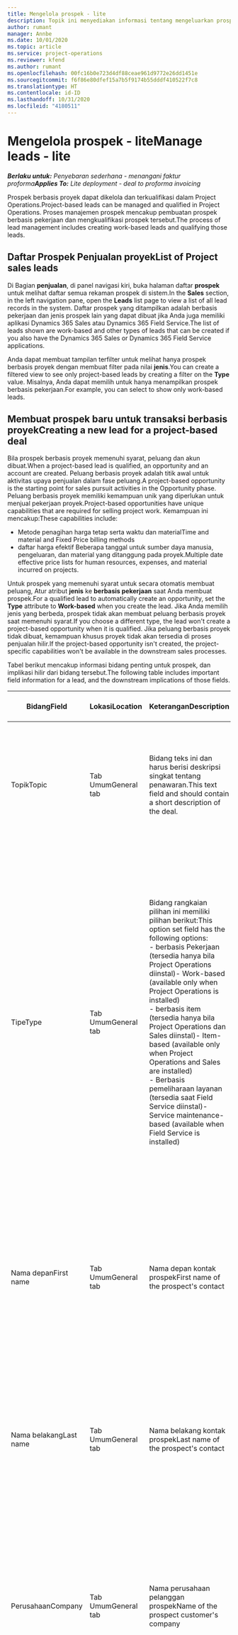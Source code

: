 ```yaml
---
title: Mengelola prospek - lite
description: Topik ini menyediakan informasi tentang mengeluarkan prospek berbasis proyek (Pro).
author: rumant
manager: Annbe
ms.date: 10/01/2020
ms.topic: article
ms.service: project-operations
ms.reviewer: kfend
ms.author: rumant
ms.openlocfilehash: 00fc16b0e723d4df88ceae961d9772e26dd1451e
ms.sourcegitcommit: f6f86e80dfef15a7b5f9174b55dddf410522f7c8
ms.translationtype: HT
ms.contentlocale: id-ID
ms.lasthandoff: 10/31/2020
ms.locfileid: "4180511"
---
```

# <a name="manage-leads---lite"></a><span data-ttu-id="77e5d-103">Mengelola prospek - lite</span><span class="sxs-lookup"><span data-stu-id="77e5d-103">Manage leads - lite</span></span>

<span data-ttu-id="77e5d-104">_**Berlaku untuk:** Penyebaran sederhana - menangani faktur proforma_</span><span class="sxs-lookup"><span data-stu-id="77e5d-104">_**Applies To:** Lite deployment - deal to proforma invoicing_</span></span>

<span data-ttu-id="77e5d-105">Prospek berbasis proyek dapat dikelola dan terkualifikasi dalam Project Operations.</span><span class="sxs-lookup"><span data-stu-id="77e5d-105">Project-based leads can be managed and qualified in Project Operations.</span></span> <span data-ttu-id="77e5d-106">Proses manajemen prospek mencakup pembuatan prospek berbasis pekerjaan dan mengkualifikasi prospek tersebut.</span><span class="sxs-lookup"><span data-stu-id="77e5d-106">The process of lead management includes creating work-based leads and qualifying those leads.</span></span> 

## <a name="list-of-project-sales-leads"></a><span data-ttu-id="77e5d-107">Daftar Prospek Penjualan proyek</span><span class="sxs-lookup"><span data-stu-id="77e5d-107">List of Project sales leads</span></span>

<span data-ttu-id="77e5d-108">Di Bagian **penjualan**, di panel navigasi kiri, buka halaman daftar **prospek** untuk melihat daftar semua rekaman prospek di sistem.</span><span class="sxs-lookup"><span data-stu-id="77e5d-108">In the **Sales** section, in the left navigation pane, open the **Leads** list page to view a list of all lead records in the system.</span></span> <span data-ttu-id="77e5d-109">Daftar prospek yang ditampilkan adalah berbasis pekerjaan dan jenis prospek lain yang dapat dibuat jika Anda juga memiliki aplikasi Dynamics 365 Sales atau Dynamics 365 Field Service.</span><span class="sxs-lookup"><span data-stu-id="77e5d-109">The list of leads shown are work-based and other types of leads that can be created if you also have the Dynamics 365 Sales or Dynamics 365 Field Service applications.</span></span>

<span data-ttu-id="77e5d-110">Anda dapat membuat tampilan terfilter untuk melihat hanya prospek berbasis proyek dengan membuat filter pada nilai **jenis**.</span><span class="sxs-lookup"><span data-stu-id="77e5d-110">You can create a filtered view to see only project-based leads by creating a filter on the **Type** value.</span></span> <span data-ttu-id="77e5d-111">Misalnya, Anda dapat memilih untuk hanya menampilkan prospek berbasis pekerjaan.</span><span class="sxs-lookup"><span data-stu-id="77e5d-111">For example, you can select to show only work-based leads.</span></span>

## <a name="creating-a-new-lead-for-a-project-based-deal"></a><span data-ttu-id="77e5d-112">Membuat prospek baru untuk transaksi berbasis proyek</span><span class="sxs-lookup"><span data-stu-id="77e5d-112">Creating a new lead for a project-based deal</span></span>

<span data-ttu-id="77e5d-113">Bila prospek berbasis proyek memenuhi syarat, peluang dan akun dibuat.</span><span class="sxs-lookup"><span data-stu-id="77e5d-113">When a project-based lead is qualified, an opportunity and an account are created.</span></span> <span data-ttu-id="77e5d-114">Peluang berbasis proyek adalah titik awal untuk aktivitas upaya penjualan dalam fase peluang.</span><span class="sxs-lookup"><span data-stu-id="77e5d-114">A project-based opportunity is the starting point for sales pursuit activities in the Opportunity phase.</span></span> <span data-ttu-id="77e5d-115">Peluang berbasis proyek memiliki kemampuan unik yang diperlukan untuk menjual pekerjaan proyek.</span><span class="sxs-lookup"><span data-stu-id="77e5d-115">Project-based opportunities have unique capabilities that are required for selling project work.</span></span> <span data-ttu-id="77e5d-116">Kemampuan ini mencakup:</span><span class="sxs-lookup"><span data-stu-id="77e5d-116">These capabilities include:</span></span>

- <span data-ttu-id="77e5d-117">Metode penagihan harga tetap serta waktu dan material</span><span class="sxs-lookup"><span data-stu-id="77e5d-117">Time and material and Fixed Price billing methods</span></span>
- <span data-ttu-id="77e5d-118">daftar harga efektif Beberapa tanggal untuk sumber daya manusia, pengeluaran, dan material yang ditanggung pada proyek.</span><span class="sxs-lookup"><span data-stu-id="77e5d-118">Multiple date effective price lists for human resources, expenses, and material incurred on projects.</span></span>

<span data-ttu-id="77e5d-119">Untuk prospek yang memenuhi syarat untuk secara otomatis membuat peluang, Atur atribut **jenis** ke **berbasis pekerjaan** saat Anda membuat prospek.</span><span class="sxs-lookup"><span data-stu-id="77e5d-119">For a qualified lead to automatically create an opportunity, set the **Type** attribute to **Work-based** when you create the lead.</span></span> <span data-ttu-id="77e5d-120">Jika Anda memilih jenis yang berbeda, prospek tidak akan membuat peluang berbasis proyek saat memenuhi syarat.</span><span class="sxs-lookup"><span data-stu-id="77e5d-120">If you choose a different type, the lead won't create a project-based opportunity when it is qualified.</span></span> <span data-ttu-id="77e5d-121">Jika peluang berbasis proyek tidak dibuat, kemampuan khusus proyek tidak akan tersedia di proses penjualan hilir.</span><span class="sxs-lookup"><span data-stu-id="77e5d-121">If the project-based opportunity isn't created, the project-specific capabilities won't be available in the downstream sales processes.</span></span>

<span data-ttu-id="77e5d-122">Tabel berikut mencakup informasi bidang penting untuk prospek, dan implikasi hilir dari bidang tersebut.</span><span class="sxs-lookup"><span data-stu-id="77e5d-122">The following table includes important field information for a lead, and the downstream implications of those fields.</span></span>

| <span data-ttu-id="77e5d-123">**Bidang**</span><span class="sxs-lookup"><span data-stu-id="77e5d-123">**Field**</span></span> | <span data-ttu-id="77e5d-124">**Lokasi**</span><span class="sxs-lookup"><span data-stu-id="77e5d-124">**Location**</span></span> | <span data-ttu-id="77e5d-125">**Keterangan**</span><span class="sxs-lookup"><span data-stu-id="77e5d-125">**Description**</span></span> | <span data-ttu-id="77e5d-126">**Dampak hilir**</span><span class="sxs-lookup"><span data-stu-id="77e5d-126">**Downstream impact**</span></span> |
| --- | --- | --- | --- |
| <span data-ttu-id="77e5d-127">Topik</span><span class="sxs-lookup"><span data-stu-id="77e5d-127">Topic</span></span> | <span data-ttu-id="77e5d-128">Tab Umum</span><span class="sxs-lookup"><span data-stu-id="77e5d-128">General tab</span></span> | <span data-ttu-id="77e5d-129">Bidang teks ini dan harus berisi deskripsi singkat tentang penawaran.</span><span class="sxs-lookup"><span data-stu-id="77e5d-129">This text field and should contain a short description of the deal.</span></span> | <span data-ttu-id="77e5d-130">Topik prospek akan default sebagai topik peluang, dan nama kuotasi dan kontrak proyek.</span><span class="sxs-lookup"><span data-stu-id="77e5d-130">The topic of the lead will default as the topic of the Opportunity, and the name of Quote and Project contract.</span></span> |
| <span data-ttu-id="77e5d-131">Tipe</span><span class="sxs-lookup"><span data-stu-id="77e5d-131">Type</span></span> | <span data-ttu-id="77e5d-132">Tab Umum</span><span class="sxs-lookup"><span data-stu-id="77e5d-132">General tab</span></span> | <span data-ttu-id="77e5d-133">Bidang rangkaian pilihan ini memiliki pilihan berikut:</span><span class="sxs-lookup"><span data-stu-id="77e5d-133">This option set field has the following options:</span></span></br><span data-ttu-id="77e5d-134">- berbasis Pekerjaan (tersedia hanya bila Project Operations diinstal)</span><span class="sxs-lookup"><span data-stu-id="77e5d-134">- Work-based (available only when Project Operations is installed)</span></span></br><span data-ttu-id="77e5d-135">- berbasis item (tersedia hanya bila Project Operations dan Sales diinstal)</span><span class="sxs-lookup"><span data-stu-id="77e5d-135">- Item-based (available only when Project Operations and Sales are installed)</span></span></br><span data-ttu-id="77e5d-136">- Berbasis pemeliharaan layanan (tersedia saat Field Service diinstal)</span><span class="sxs-lookup"><span data-stu-id="77e5d-136">- Service maintenance-based (available when Field Service is installed)</span></span> | <span data-ttu-id="77e5d-137">Bila nilai bidang ini diatur ke **berbasis pekerjaan** di prospek, prospek akan dikualifikasi untuk membuat peluang berbasis proyek.</span><span class="sxs-lookup"><span data-stu-id="77e5d-137">When the value of this field is set to **Work-based** on the lead, the lead is qualified to create a Project-based Opportunity.</span></span> <span data-ttu-id="77e5d-138">Peluang berbasis proyek diperlukan untuk mengaktifkan semua ekstensi dan fungsi khusus proyek di proses penjualan hilir untuk transaksi ini.</span><span class="sxs-lookup"><span data-stu-id="77e5d-138">A project-based opportunity is required to enable all project-specific extensions and functionality in the downstream sales process for this deal.</span></span> |
| <span data-ttu-id="77e5d-139">Nama depan</span><span class="sxs-lookup"><span data-stu-id="77e5d-139">First name</span></span> | <span data-ttu-id="77e5d-140">Tab Umum</span><span class="sxs-lookup"><span data-stu-id="77e5d-140">General tab</span></span> | <span data-ttu-id="77e5d-141">Nama depan kontak prospek</span><span class="sxs-lookup"><span data-stu-id="77e5d-141">First name of the prospect's contact</span></span> | <span data-ttu-id="77e5d-142">Bila prospek memenuhi syarat, akun, kontrak, dan peluang dibuat.</span><span class="sxs-lookup"><span data-stu-id="77e5d-142">When the lead is qualified, an account, contact, and opportunity are created.</span></span> <span data-ttu-id="77e5d-143">Nama depan kontak adalah nilai yang ditetapkan di sini.</span><span class="sxs-lookup"><span data-stu-id="77e5d-143">The first name of the contact is the value set here.</span></span> |
| <span data-ttu-id="77e5d-144">Nama belakang</span><span class="sxs-lookup"><span data-stu-id="77e5d-144">Last name</span></span> | <span data-ttu-id="77e5d-145">Tab Umum</span><span class="sxs-lookup"><span data-stu-id="77e5d-145">General tab</span></span> | <span data-ttu-id="77e5d-146">Nama belakang kontak prospek</span><span class="sxs-lookup"><span data-stu-id="77e5d-146">Last name of the prospect's contact</span></span> | <span data-ttu-id="77e5d-147">Bila prospek memenuhi syarat, akun, kontrak, dan peluang dibuat.</span><span class="sxs-lookup"><span data-stu-id="77e5d-147">When the lead is qualified, an account, contact, and opportunity are created.</span></span> <span data-ttu-id="77e5d-148">Nama belakang kontak adalah nilai yang ditetapkan di sini.</span><span class="sxs-lookup"><span data-stu-id="77e5d-148">The last name of the contact is the value set here.</span></span> |
| <span data-ttu-id="77e5d-149">Perusahaan</span><span class="sxs-lookup"><span data-stu-id="77e5d-149">Company</span></span> | <span data-ttu-id="77e5d-150">Tab Umum</span><span class="sxs-lookup"><span data-stu-id="77e5d-150">General tab</span></span> | <span data-ttu-id="77e5d-151">Nama perusahaan pelanggan prospek</span><span class="sxs-lookup"><span data-stu-id="77e5d-151">Name of the prospect customer's company</span></span> | <span data-ttu-id="77e5d-152">Bila prospek memenuhi syarat, akun, kontrak, dan peluang dibuat.</span><span class="sxs-lookup"><span data-stu-id="77e5d-152">When the lead is qualified, an account, contact, and opportunity are created.</span></span> <span data-ttu-id="77e5d-153">Nama akun yang dibuat adalah nilai yang ditetapkan di sini.</span><span class="sxs-lookup"><span data-stu-id="77e5d-153">The name of the account created is the value set here.</span></span> |
| <span data-ttu-id="77e5d-154">Mata uang</span><span class="sxs-lookup"><span data-stu-id="77e5d-154">Currency</span></span> | <span data-ttu-id="77e5d-155">Tab rincian</span><span class="sxs-lookup"><span data-stu-id="77e5d-155">Details tab</span></span> | <span data-ttu-id="77e5d-156">Mata uang pelanggan prospek</span><span class="sxs-lookup"><span data-stu-id="77e5d-156">Prospect customer's currency</span></span> | <span data-ttu-id="77e5d-157">Bila prospek memenuhi syarat, akun, kontrak, dan peluang dibuat.</span><span class="sxs-lookup"><span data-stu-id="77e5d-157">When the lead is qualified, an account, contact, and opportunity are created.</span></span> <span data-ttu-id="77e5d-158">Mata uang akun yang dibuat adalah nilai yang ditetapkan di sini.</span><span class="sxs-lookup"><span data-stu-id="77e5d-158">The currency of the account created is the value set here.</span></span> |

## <a name="qualify-a-new-project-based-lead"></a><span data-ttu-id="77e5d-159">Kualifikasi prospek berbasis proyek baru</span><span class="sxs-lookup"><span data-stu-id="77e5d-159">Qualify a new project-based lead</span></span>

<span data-ttu-id="77e5d-160">Prospek yang memiliki nilai **jenis** yang ditetapkan ke **berbasis pekerjaan** disebut prospek berbasis proyek.</span><span class="sxs-lookup"><span data-stu-id="77e5d-160">Leads that have the **Type** value set to **Work-based** are called project-based leads.</span></span> <span data-ttu-id="77e5d-161">Bila prospek berbasis proyek memenuhi syarat, berikut ini dibuat:</span><span class="sxs-lookup"><span data-stu-id="77e5d-161">When a project-based lead is qualified, the following is created:</span></span>

- <span data-ttu-id="77e5d-162">Akun yang menggunakan bidang **perusahaan** dari prospek.</span><span class="sxs-lookup"><span data-stu-id="77e5d-162">An account that uses the **Company** field from the lead.</span></span>
- <span data-ttu-id="77e5d-163">Rekaman kontak yang terkait dengan akun berdasarkan nilai pada bidang **nama depan** dan **nama belakang** pada prospek.</span><span class="sxs-lookup"><span data-stu-id="77e5d-163">A contact record associated to the account based on the values in the **First Name** and **Last Name** fields on the lead.</span></span>
- <span data-ttu-id="77e5d-164">Peluang berbasis proyek yang bidang **jenis**-nya diatur ke **berbasis pekerjaan**.</span><span class="sxs-lookup"><span data-stu-id="77e5d-164">A project-based opportunity that has the **Type** field set to &quot;**Work-based**.</span></span>

<span data-ttu-id="77e5d-165">Untuk informasi lebih rinci tentang prospek yang memenuhi syarat, lihat[kualifikasi atau mengkonversi prospek](https://docs.microsoft.com/dynamics365/sales-enterprise/qualify-lead-convert-opportunity-sales).</span><span class="sxs-lookup"><span data-stu-id="77e5d-165">For more detailed information on qualifying leads, see[Qualify or convert leads](https://docs.microsoft.com/dynamics365/sales-enterprise/qualify-lead-convert-opportunity-sales).</span></span>

## <a name="business-process-flow-for-project-based-deals"></a><span data-ttu-id="77e5d-166">Alur proses bisnis untuk transaksi berbasis proyek</span><span class="sxs-lookup"><span data-stu-id="77e5d-166">Business process flow for project-based deals</span></span>

<span data-ttu-id="77e5d-167">Alur proses bisnis berikut didukung untuk transaksi berbasis proyek dalam Project Operations:</span><span class="sxs-lookup"><span data-stu-id="77e5d-167">The following business process flows are supported for project-based deals in Project Operations:</span></span>

- <span data-ttu-id="77e5d-168">Proses bisnis Prospek ke Peluang</span><span class="sxs-lookup"><span data-stu-id="77e5d-168">Lead to Opportunity business process</span></span>
- <span data-ttu-id="77e5d-169">Proses Penjualan Peluang</span><span class="sxs-lookup"><span data-stu-id="77e5d-169">Opportunity sales process</span></span>

<span data-ttu-id="77e5d-170">Proses bisnis prospek ke peluang mendukung tahapan berikut:</span><span class="sxs-lookup"><span data-stu-id="77e5d-170">The Lead to Opportunity business process supports the following stages:</span></span>

| <span data-ttu-id="77e5d-171">Nama Tahapan</span><span class="sxs-lookup"><span data-stu-id="77e5d-171">Stage name</span></span> | <span data-ttu-id="77e5d-172">Entitas yang dipetakan</span><span class="sxs-lookup"><span data-stu-id="77e5d-172">Mapped entity</span></span> | <span data-ttu-id="77e5d-173">Fungsi</span><span class="sxs-lookup"><span data-stu-id="77e5d-173">Functionality</span></span> |
| --- | --- | --- |
| <span data-ttu-id="77e5d-174">Kualifikasi</span><span class="sxs-lookup"><span data-stu-id="77e5d-174">Qualify</span></span> | <span data-ttu-id="77e5d-175">Prospek</span><span class="sxs-lookup"><span data-stu-id="77e5d-175">Lead</span></span> | <span data-ttu-id="77e5d-176">Kualifikasi prospek untuk membuat akun, kontrak, dan peluang.</span><span class="sxs-lookup"><span data-stu-id="77e5d-176">Qualify the lead to create an account, contact, and an opportunity.</span></span> |
| <span data-ttu-id="77e5d-177">Kembangkan</span><span class="sxs-lookup"><span data-stu-id="77e5d-177">Develop</span></span> | <span data-ttu-id="77e5d-178">Peluang</span><span class="sxs-lookup"><span data-stu-id="77e5d-178">Opportunity</span></span> | <span data-ttu-id="77e5d-179">Kembangkan peluang untuk menambahkan informasi lebih lanjut tentang pekerjaan yang terlibat, pemangku kepentingan utama, dan pesaing.</span><span class="sxs-lookup"><span data-stu-id="77e5d-179">Develop the opportunity to add more information on the work involved, key stakeholders, and competition.</span></span> |
| <span data-ttu-id="77e5d-180">Usulkan</span><span class="sxs-lookup"><span data-stu-id="77e5d-180">Propose</span></span> | <span data-ttu-id="77e5d-181">Peluang</span><span class="sxs-lookup"><span data-stu-id="77e5d-181">Opportunity</span></span> | <span data-ttu-id="77e5d-182">Kembangkan proposal dan Dapatkan persetujuan dari tim peninjauan internal.</span><span class="sxs-lookup"><span data-stu-id="77e5d-182">Develop the proposal and get approval from the internal review team.</span></span> |
| <span data-ttu-id="77e5d-183">Tutup</span><span class="sxs-lookup"><span data-stu-id="77e5d-183">Close</span></span> | <span data-ttu-id="77e5d-184">Peluang</span><span class="sxs-lookup"><span data-stu-id="77e5d-184">Opportunity</span></span> | <span data-ttu-id="77e5d-185">Menangkan peluang untuk menutup penawaran.</span><span class="sxs-lookup"><span data-stu-id="77e5d-185">Win the opportunity to close the deal.</span></span> |
